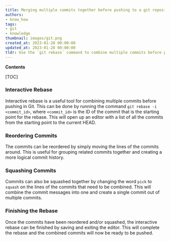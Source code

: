 ```yaml
---
title: Merging multiple commits together before pushing to a git repository
authors:
- know_how
tags:
- git
- knowledge
thumbnail: images/git.png
created_at: 2023-01-28 00:00:00
updated_at: 2023-01-28 00:00:00
tldr: Use the `git rebase` command to combine multiple commits before pushing.
---
```


**Contents**

[TOC]

### Interactive Rebase

Interactive rebase is a useful tool for combining multiple commits before pushing in Git. This can be done by running the command ```git rebase -i <commit_id>```, where ```<commit_id>``` is the ID of the commit that is the starting point for the rebase. This will open up an editor with a list of all the commits from the starting point to the current HEAD.

### Reordering Commits

The commits can be reordered by simply moving the lines of the commits around. This is useful for grouping related commits together and creating a more logical commit history.

### Squashing Commits

Commits can also be squashed together by changing the word ```pick``` to ```squash``` on the lines of the commits that need to be combined. This will combine the commit messages into one and create a single commit out of multiple commits.

### Finishing the Rebase

Once the commits have been reordered and/or squashed, the interactive rebase can be finished by saving and exiting the editor. This will complete the rebase and the combined commits will now be ready to be pushed.
